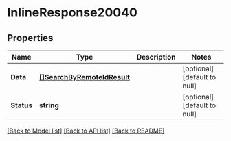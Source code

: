 # InlineResponse20040

## Properties
Name | Type | Description | Notes
------------ | ------------- | ------------- | -------------
**Data** | [**[]SearchByRemoteIdResult**](SearchByRemoteIdResult.md) |  | [optional] [default to null]
**Status** | **string** |  | [optional] [default to null]

[[Back to Model list]](../README.md#documentation-for-models) [[Back to API list]](../README.md#documentation-for-api-endpoints) [[Back to README]](../README.md)

